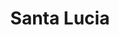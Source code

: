 ---
title: "Santa Lucia"
url: /santa-lucia-milpas-altas/santa-lucia-3a-calle-zona-1/
shop: Eisenwaren
---